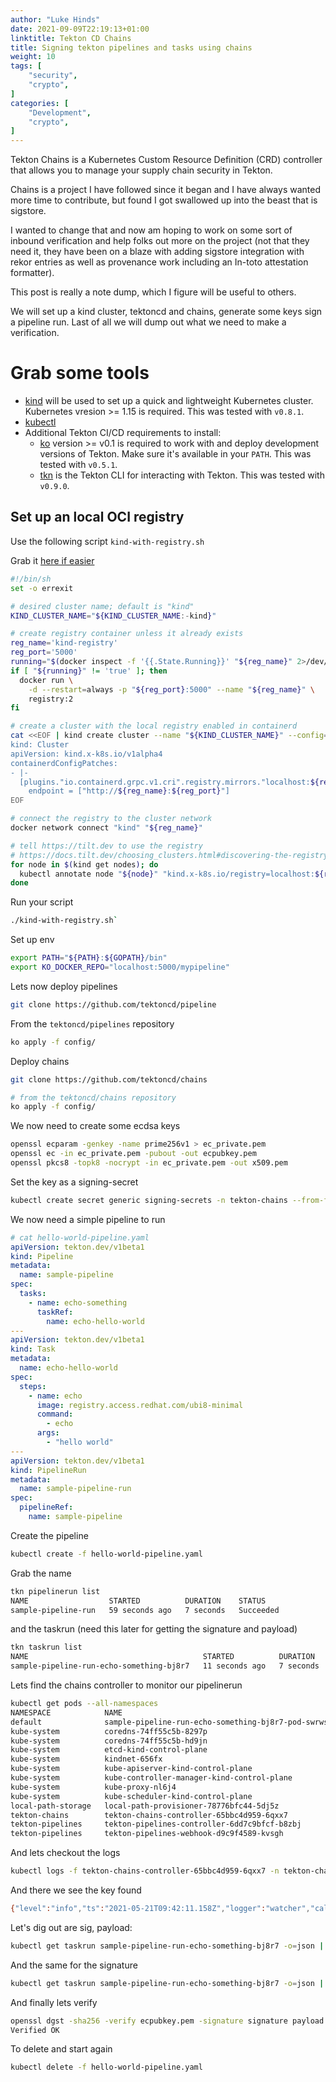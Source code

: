 ```yaml
---
author: "Luke Hinds"
date: 2021-09-09T22:19:13+01:00
linktitle: Tekton CD Chains
title: Signing tekton pipelines and tasks using chains
weight: 10
tags: [
    "security",
    "crypto",
]
categories: [
    "Development",
    "crypto",
]
---
```


Tekton Chains is a Kubernetes Custom Resource Definition (CRD) controller that
allows you to manage your supply chain security in Tekton.

Chains is a project I have followed since it began and I have always wanted more
time to contribute, but found I got swallowed up into the beast that is sigstore.

I wanted to change that and now am hoping to work on some sort of inbound
verification and help folks out more on the project (not that they need it,
they have been on a blaze with adding sigstore integration with rekor entries
as well as provenance work including an In-toto attestation formatter).

This post is really a note dump, which I figure will be useful to others.

We will set up a kind cluster, tektoncd and chains, generate some keys
sign a pipeline run. Last of all we will dump out what we need to make a verification.

# Grab some tools

- [kind](https://kind.sigs.k8s.io/) will be used to set up a quick and lightweight Kubernetes cluster. Kubernetes vresion >= 1.15 is required. This was tested with `v0.8.1`.
- [kubectl](https://kubernetes.io/docs/tasks/tools/install-kubectl/)
- Additional Tekton CI/CD requirements to install:
    - [ko](https://github.com/google/ko) version >= v0.1 is required to work with and deploy development versions of Tekton. Make sure it's available in your `PATH`. This was tested with `v0.5.1`.
    - [tkn](https://github.com/tektoncd/cli) is the Tekton CLI for interacting with Tekton. This was tested with `v0.9.0`.

## Set up an local OCI registry

Use the following script `kind-with-registry.sh`

Grab it [here if easier](https://gist.githubusercontent.com/lukehinds/7da31f34c1f05942936f2bdb9d71c167/raw/7b7aee3333a8c511fc3cbeb0cc1d9574600caf89/kind-with-registry.sh)


```bash
#!/bin/sh
set -o errexit

# desired cluster name; default is "kind"
KIND_CLUSTER_NAME="${KIND_CLUSTER_NAME:-kind}"

# create registry container unless it already exists
reg_name='kind-registry'
reg_port='5000'
running="$(docker inspect -f '{{.State.Running}}' "${reg_name}" 2>/dev/null || true)"
if [ "${running}" != 'true' ]; then
  docker run \
    -d --restart=always -p "${reg_port}:5000" --name "${reg_name}" \
    registry:2
fi

# create a cluster with the local registry enabled in containerd
cat <<EOF | kind create cluster --name "${KIND_CLUSTER_NAME}" --config=-
kind: Cluster
apiVersion: kind.x-k8s.io/v1alpha4
containerdConfigPatches:
- |-
  [plugins."io.containerd.grpc.v1.cri".registry.mirrors."localhost:${reg_port}"]
    endpoint = ["http://${reg_name}:${reg_port}"]
EOF

# connect the registry to the cluster network
docker network connect "kind" "${reg_name}"

# tell https://tilt.dev to use the registry
# https://docs.tilt.dev/choosing_clusters.html#discovering-the-registry
for node in $(kind get nodes); do
  kubectl annotate node "${node}" "kind.x-k8s.io/registry=localhost:${reg_port}"
done
```

Run your script

```bash
./kind-with-registry.sh`
```

Set up env

```bash                                                                                        
export PATH="${PATH}:${GOPATH}/bin"
export KO_DOCKER_REPO="localhost:5000/mypipeline"
```

Lets now deploy pipelines

```bash
git clone https://github.com/tektoncd/pipeline
```


From the `tektoncd/pipelines` repository

```bash
ko apply -f config/
```

Deploy chains

```bash
git clone https://github.com/tektoncd/chains
```


```bash
# from the tektoncd/chains repository
ko apply -f config/
```

We now need to create some ecdsa keys

```bash
openssl ecparam -genkey -name prime256v1 > ec_private.pem                                                                                                          ✔  655  09:35:04
openssl ec -in ec_private.pem -pubout -out ecpubkey.pem                                                                                                            ✔  656  09:35:28
openssl pkcs8 -topk8 -nocrypt -in ec_private.pem -out x509.pem
```

Set the key as a signing-secret

```bash
kubectl create secret generic signing-secrets -n tekton-chains --from-file=x509.pem
```

We now need a simple pipeline to run

```yaml
# cat hello-world-pipeline.yaml                                                                                                                                         
apiVersion: tekton.dev/v1beta1
kind: Pipeline
metadata:
  name: sample-pipeline
spec:
  tasks:
    - name: echo-something
      taskRef:
        name: echo-hello-world
---
apiVersion: tekton.dev/v1beta1
kind: Task
metadata:
  name: echo-hello-world
spec:
  steps:
    - name: echo
      image: registry.access.redhat.com/ubi8-minimal
      command:
        - echo
      args:
        - "hello world"
---
apiVersion: tekton.dev/v1beta1
kind: PipelineRun
metadata:
  name: sample-pipeline-run
spec:
  pipelineRef:
    name: sample-pipeline
```

Create the pipeline

```bash
kubectl create -f hello-world-pipeline.yaml
```

Grab the name

```bash
tkn pipelinerun list
NAME                  STARTED          DURATION    STATUS
sample-pipeline-run   59 seconds ago   7 seconds   Succeeded
```

and the taskrun (need this later for getting the signature and payload)

```bash
tkn taskrun list
NAME                                       STARTED          DURATION    STATUS
sample-pipeline-run-echo-something-bj8r7   11 seconds ago   7 seconds   Succeeded
```

Lets find the chains controller to monitor our pipelinerun

```bash
kubectl get pods --all-namespaces
NAMESPACE            NAME                                                 READY   STATUS      RESTARTS   AGE
default              sample-pipeline-run-echo-something-bj8r7-pod-swrws   0/1     Completed   0          4m19s
kube-system          coredns-74ff55c5b-8297p                              1/1     Running     1          2d22h
kube-system          coredns-74ff55c5b-hd9jn                              1/1     Running     1          2d22h
kube-system          etcd-kind-control-plane                              1/1     Running     1          2d22h
kube-system          kindnet-656fx                                        1/1     Running     7          2d22h
kube-system          kube-apiserver-kind-control-plane                    1/1     Running     4          2d22h
kube-system          kube-controller-manager-kind-control-plane           1/1     Running     6          2d22h
kube-system          kube-proxy-nl6j4                                     1/1     Running     1          2d22h
kube-system          kube-scheduler-kind-control-plane                    1/1     Running     6          2d22h
local-path-storage   local-path-provisioner-78776bfc44-5dj5z              1/1     Running     16         2d22h
tekton-chains        tekton-chains-controller-65bbc4d959-6qxx7            1/1     Running     0          18h
tekton-pipelines     tekton-pipelines-controller-6dd7c9bfcf-b8zbj         1/1     Running     1          2d21h
tekton-pipelines     tekton-pipelines-webhook-d9c9f4589-kvsgh             1/1     Running     1          2d21h
```

And lets checkout the logs

```bash
kubectl logs -f tekton-chains-controller-65bbc4d959-6qxx7 -n tekton-chains
```

And there we see the key found

```bash
{"level":"info","ts":"2021-05-21T09:42:11.158Z","logger":"watcher","caller":"x509/x509.go:55","msg":"Found x509 key..."}
```

Let's dig out are sig, payload:

```bash
kubectl get taskrun sample-pipeline-run-echo-something-bj8r7 -o=json | jq -r |grep "payload"| cut -d '"' -f4 |base64 -d > payload
```

And the same for the signature

```bash
kubectl get taskrun sample-pipeline-run-echo-something-bj8r7 -o=json | jq -r |grep "signature"| cut -d '"' -f4 |base64 -d > signature
```

And finally lets verify

```bash
openssl dgst -sha256 -verify ecpubkey.pem -signature signature payload
Verified OK
```

To delete and start again

```bash
kubectl delete -f hello-world-pipeline.yaml
```
